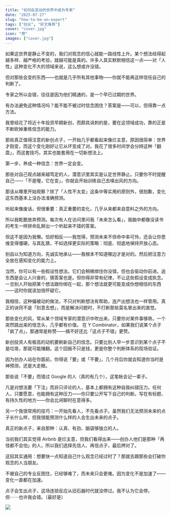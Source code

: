 ```yaml
---
title: "如何在变动的世界中成为专家"
date: "2025-07-27"
slug: "how-to-be-an-expert"
tags: ["创业", "好文推荐"]
cover: "cover.jpg"
icon: "😎"
images: ["cover.jpg"]
---
```

如果这世界是静止不变的，我们对观念的信心就能一路线性上升。某个想法经得起越多样、越严格的考验，就越可能是真的。许多人其实默默相信这一点——对「人性」这种变化不大的领域来说，这么想或许没错。



但对那些会变的东西——也就是几乎所有其他事物——你就不能再这样信任自己的判断了。



专家之所以会错，往往是因为他们精通的，是一个早已过期的世界。



有办法避免这种情况吗？能不能不被过时信念困住？答案是——可以，但得靠一点方法。



我曾经花了将近十年投资早期新创，而颇具讽刺的是，要在这领域成功，靠的正是不断砍掉重练信念的能力。



那些真正值得注意的新创点子，一开始几乎都看起来像烂主意，原因很简单：世界才刚变，而这个变化刚好让它从坏变成了对。我花了很多时间学会分辨这种「翻盘」，而这套技巧，其实也能套用在一切新想法上。



第一步，养成一种信念：世界一定会变。



那些对自己观点越来越笃定的人，潜意识里其实是认定世界静止。只要你不时提醒自己——「不是喔，它在变」，你就会开始训练自己去嗅出风的方向。



那该从哪里开始观察？除了「人性不太变」这条中等实用的原则外，很抱歉，变化这东西基本上没办法准确预测。



听起来像废话，但很重要：真正重要的变化，几乎从来都来自意料之外的方向。



所以我乾脆放弃预测。每次有人在访问里问我「未来怎么看」，我脑中都像没读书的考生一样拼命乱掰出一个听起来不错的答案。



但这不是因为我懒。恰好相反——我觉得，预测未来不但命中率可怜，还会让你思维变得僵硬。与其乱猜，不如选择更实际的策略：彻底、彻底地保持开放心态。



别自以为知道方向，先诚实地承认——我根本不知道哪边才是对的。然后把注意力全放在感知变化的能力上。



当然，你可以有一些假设性想法。它们会稍微绑住你没错，但也会驱动你前进。追东西是会让人兴奋的，猜答案也是。但你得非常有纪律，不让这些假设变成执念。
一旦别人开始把某个想法跟你绑在一起，那个想法就更可能变成你想相信的东西——这时你就该加倍怀疑它。



我相信，这种偏被动的做法，不只对判断想法有帮助，连产出想法也一样管用。真正的诀窍不是「刻意去想」，而是解决问题时，不打断那些莫名冒出来的直觉。



那些变化的风，常从某个领域专家的潜意识中吹出来。只要你对某件事够熟，一个突然跳出来的怪念头，几乎都有价值。
在 Y Combinator，如果我们说某个点子「疯了点」，那通常是称赞——搞不好还比「这点子不错」更赞。



新创投资人有极高的动机要刷新自己的信念。只要比别人早一步意识到某个点子不是垃圾，那就可能赚翻。这个回报不只是钱，更是你整个判断体系的现场验证。



因为创办人站在你面前，你得说「要」或「不要」，几个月后你就会知道你当时是神预测，还是大走眼。



那些说「不要」而错过 Google 的人（真的有几个），这笔帐会记一辈子。



凡是对想法要「下注」而非只评论的人，基本上都拥有这种自我纠错压力。任何人，只要愿意，也能拥有这种压力——你只要公开写下自己的判断。写在有标题、有持久性的地方——你会比闲聊时在意得多。



另一个我很常用的技巧：一开始先看人，不先看点子。虽然我们无法预测未来的点子长什么样，但我很能预测什么样的人会生出未来的点子。



真正的新点子，来自那种：认真、有劲、脑袋够独立的人。



当初我们其实觉得 Airbnb 是烂主意，但我们看得出来——创办人他们是那种「再怪都不会怕」的人，所以我们选择先信人、再信点子，最后押对了。



这招其实通用：想要快一点知道自己什么观念已经过时了？那就去跟那些会打破你观念的人当朋友。



不被自己的专业反困住，已经够难了，而未来只会更难。因为变化不是加速了——变化一直都在加速。



点子会生出点子，这场连锁反应从旧石器时代就没停过。我不认为它会停。
但⋯⋯也许我会错。（最好是）




![](https://prod-files-secure.s3.us-west-2.amazonaws.com/112d0858-5090-4d34-a606-b75eb8d65fd2/46476355-9cf3-4e99-9b7a-3531bc426380/1000202064.png?X-Amz-Algorithm=AWS4-HMAC-SHA256&X-Amz-Content-Sha256=UNSIGNED-PAYLOAD&X-Amz-Credential=ASIAZI2LB466XFBYC3RD%2F20251024%2Fus-west-2%2Fs3%2Faws4_request&X-Amz-Date=20251024T094521Z&X-Amz-Expires=3600&X-Amz-Security-Token=IQoJb3JpZ2luX2VjEKH%2F%2F%2F%2F%2F%2F%2F%2F%2F%2FwEaCXVzLXdlc3QtMiJHMEUCIHU0Rogf5FwAHpHMJhUCGVUXlf2Y%2BK2JN5oXruUliY7%2BAiEApKEBjJtAXOO%2FVvZ2vWHhLxo%2FD2ip6UWcJTY7umKbdlsq%2FwMIWhAAGgw2Mzc0MjMxODM4MDUiDGyHfVU617hv0%2BkzzCrcAzdapBNt8Uo82PqURP5n4tpSpbT8oUYIMipaT4aIQs1TTffyakInD3oy1GsuuxMH6SU19SZm9mF2Bkrzilh%2FUZ5uLgJD72aH%2B%2Bnw%2B6FMMOtewgiIUE%2Fq5tLuH3nHm7WoEubxHWz0eBG7blHAcGOlZP1R6pAxUvSmjH3jjzJ7SZIzX8f2Q5Cosa0AbxwZmDkMKst1VSQQf5pZ5HmK80uzR0oKE%2FHLwF8meq4Z9BphXwHb%2BMomaout76RrAXCYpogGF6EbDr6%2FVZtMU9dg%2FUvvOiBQhxtUPn0uYKqqVW8FfWRqrDgga3KXyAnl4ItdAWd5yW9atuw%2FEjRyBAfN2CBvteVpnWRMd%2FAGdEnm%2BAhk2SY5JocHSsQooNkF4mE7brIjlX9S9lRqWLdlCfV3Jh5F%2Ft3d40veIbg3rbHXPwKjVHCosSVlE3Lk7TIG4FlYnBx9DSwtvDmTpEsHOsPs4MSGIPJu5YAzcWl55HfqHrZRNuDTS%2BbxAiqwTjMMemlCsZRSaHDdjAGGEZWcHqRRc6dXh8nuuvE6v3c3eT0lBEKhZATZw6NbYNdCD2b%2BWbuL7ZXZeN%2Bx3o%2FyyqpmN1ShNY3H5%2BGNRgR9tz3%2FUKiumDz8R8epK5zBZlO5bxuJ4Tg%2BMPfw7McGOqUBXu2MxY05Jcba798h3LWgWIy9cChfIyb%2BcYetWg7C6nKoeou3AfQmSQIEptFAnLcZdPxPym8XJlb7Fk1o9aERkmYzSgTZe0jwH%2FoY5zaTboeVTjD3GnyYmAITh9%2BuxZqUXdinJ6Gj29bIhudsO%2BpCu10aNNgPw9pX%2FfHxzlxWUz9kCVIifFnseUiRRZpLKpnkK%2BzCpWzgkKqNZhBiZO8sBZKQUgDY&X-Amz-Signature=e93ad4285163028597f037494c100ef1bc3d2e4ea858eebd437d05e3800b165b&X-Amz-SignedHeaders=host&x-amz-checksum-mode=ENABLED&x-id=GetObject)

